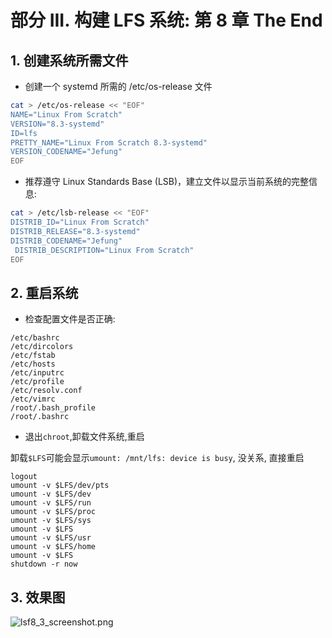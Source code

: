 # 部分 III. 构建 LFS 系统: 第 8 章 The End
## 1. 创建系统所需文件
* 创建一个 systemd 所需的 /etc/os-release 文件
```bash
cat > /etc/os-release << "EOF"
NAME="Linux From Scratch"
VERSION="8.3-systemd"
ID=lfs
PRETTY_NAME="Linux From Scratch 8.3-systemd"
VERSION_CODENAME="Jefung"
EOF
```

* 推荐遵守 Linux Standards Base (LSB)，建立文件以显示当前系统的完整信息:
```bash
cat > /etc/lsb-release << "EOF"
DISTRIB_ID="Linux From Scratch"
DISTRIB_RELEASE="8.3-systemd"
DISTRIB_CODENAME="Jefung"
 DISTRIB_DESCRIPTION="Linux From Scratch"
EOF
```
## 2. 重启系统
* 检查配置文件是否正确:
```
/etc/bashrc
/etc/dircolors
/etc/fstab
/etc/hosts
/etc/inputrc
/etc/profile
/etc/resolv.conf
/etc/vimrc
/root/.bash_profile
/root/.bashrc
```
* 退出`chroot`,卸载文件系统,重启

卸载`$LFS`可能会显示`umount: /mnt/lfs: device is busy`, 没关系, 直接重启
```
logout
umount -v $LFS/dev/pts
umount -v $LFS/dev
umount -v $LFS/run
umount -v $LFS/proc
umount -v $LFS/sys
umount -v $LFS
umount -v $LFS/usr
umount -v $LFS/home
umount -v $LFS
shutdown -r now
```
## 3. 效果图
![lsf8_3_screenshot.png](http://images.jefung.cn/lsf8_3_screenshot.png)

